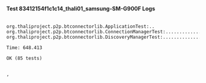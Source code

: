 #### Test 83412154f1c1c14_thali01_samsung-SM-G900F Logs


```

org.thaliproject.p2p.btconnectorlib.ApplicationTest:..
org.thaliproject.p2p.btconnectorlib.ConnectionManagerTest:..........................
org.thaliproject.p2p.btconnectorlib.DiscoveryManagerTest:................................................

Time: 648.413

OK (85 tests)


,
```
